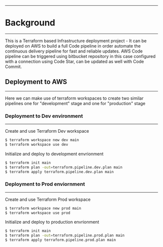
---
# Background 
------

This is a Terraform based Infrastructure deployment project - It can be deployed on AWS to build a full Code pipeline in order automate the continuous delivery pipeline for fast and reliable updates.
AWS Code pipeline can be triggered using bitbucket repository in this case configured with a connection using Code Star, can be updated as well with Code Commit.   


## Deployment to AWS
------
Here we can make use of terraform workspaces to create two similar pipelines one for "development" stage and one for "production" stage


### Deployment to Dev environment 
------

Create and use Terraform Dev workspace

```bash
$ terraform workspace new dev main
$ terraform workspace use dev 
```

Initialize and deploy to development envrionment

```bash
$ terraform init main
$ terraform plan -out=terraform.pipeline.dev.plan main
$ terraform apply terraform.pipeline.dev.plan main
```


### Deployment to Prod enviornment
------


Create and use Terraform Prod workspace

```bash
$ terraform workspace new prod main
$ terraform workspace use prod 
```

Initialize and deploy to production envrionment

```bash
$ terraform init main
$ terraform plan -out=terraform.pipeline.prod.plan main
$ terraform apply terraform.pipeline.prod.plan main
```

